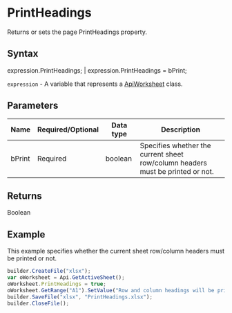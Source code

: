 # PrintHeadings

Returns or sets the page PrintHeadings property.

## Syntax

expression.PrintHeadings; &#124; expression.PrintHeadings = bPrint;

`expression` - A variable that represents a [ApiWorksheet](../ApiWorksheet.md) class.

## Parameters

| **Name** | **Required/Optional** | **Data type** | **Description** |
| ------------- | ------------- | ------------- | ------------- |
| bPrint | Required | boolean | Specifies whether the current sheet row/column headers must be printed or not. |

## Returns

Boolean

## Example

This example specifies whether the current sheet row/column headers must be printed or not.

```javascript
builder.CreateFile("xlsx");
var oWorksheet = Api.GetActiveSheet();
oWorksheet.PrintHeadings = true;
oWorksheet.GetRange("A1").SetValue("Row and column headings will be printed with this page: " + oWorksheet.PrintHeadings);
builder.SaveFile("xlsx", "PrintHeadings.xlsx");
builder.CloseFile();
```